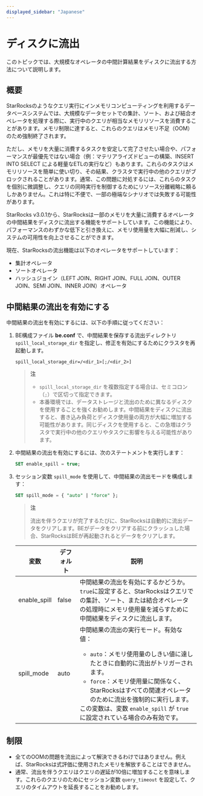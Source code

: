 ```yaml
---
displayed_sidebar: "Japanese"
---
```


# ディスクに流出

このトピックでは、大規模なオペレータの中間計算結果をディスクに流出する方法について説明します。

## 概要

StarRocksのようなクエリ実行にインメモリコンピューティングを利用するデータベースシステムでは、大規模なデータセットでの集計、ソート、および結合オペレータを処理する際に、実行中のクエリが相当なメモリリソースを消費することがあります。メモリ制限に達すると、これらのクエリはメモリ不足（OOM）のため強制終了されます。

ただし、メモリを大量に消費するタスクを安定して完了させたい場合や、パフォーマンスが最優先ではない場合（例：マテリアライズドビューの構築、INSERT INTO SELECT による軽量なETLの実行など）もあります。これらのタスクはメモリリソースを簡単に使い切り、その結果、クラスタで実行中の他のクエリがブロックされることがあります。通常、この問題に対処するには、これらのタスクを個別に微調整し、クエリの同時実行を制御するためにリソース分離戦略に頼るしかありません。これは特に不便で、一部の極端なシナリオでは失敗する可能性があります。

StarRocks v3.0.1から、StarRocksは一部のメモリを大量に消費するオペレータの中間結果をディスクに流出する機能をサポートしています。この機能により、パフォーマンスのわずかな低下と引き換えに、メモリ使用量を大幅に削減し、システムの可用性を向上させることができます。

現在、StarRocksの流出機能は以下のオペレータをサポートしています：

- 集計オペレータ
- ソートオペレータ
- ハッシュジョイン（LEFT JOIN、RIGHT JOIN、FULL JOIN、OUTER JOIN、SEMI JOIN、INNER JOIN）オペレータ

## 中間結果の流出を有効にする

中間結果の流出を有効にするには、以下の手順に従ってください：

1. BE構成ファイル **be.conf** で、中間結果を保存する流出ディレクトリ `spill_local_storage_dir` を指定し、修正を有効にするためにクラスタを再起動します。

   ```Properties
   spill_local_storage_dir=/<dir_1>[;/<dir_2>]
   ```

   > **注**
   >
   > - `spill_local_storage_dir` を複数指定する場合は、セミコロン（`;`）で区切って指定できます。
   > - 本番環境では、データストレージと流出のために異なるディスクを使用することを強くお勧めします。中間結果をディスクに流出すると、書き込み負荷とディスク使用量の両方が大幅に増加する可能性があります。同じディスクを使用すると、この急増はクラスタで実行中の他のクエリやタスクに影響を与える可能性があります。

2. 中間結果の流出を有効にするには、次のステートメントを実行します：

   ```SQL
   SET enable_spill = true;
   ```

3. セッション変数 `spill_mode` を使用して、中間結果の流出モードを構成します：

   ```SQL
   SET spill_mode = { "auto" | "force" };
   ```

   > **注**
   >
   > 流出を伴うクエリが完了するたびに、StarRocksは自動的に流出データをクリアします。BEがデータをクリアする前にクラッシュした場合、StarRocksはBEが再起動されるとデータをクリアします。

   | **変数**       | **デフォルト** | **説明**                                                     |
   | -------------- | -------------- | ------------------------------------------------------------ |
   | enable_spill   | false          | 中間結果の流出を有効にするかどうか。`true`に設定すると、StarRocksはクエリでの集計、ソート、または結合オペレータの処理時にメモリ使用量を減らすために中間結果をディスクに流出します。 |
   | spill_mode     | auto           | 中間結果の流出の実行モード。有効な値：<ul><li>`auto`：メモリ使用量のしきい値に達したときに自動的に流出がトリガーされます。</li><li>`force`：メモリ使用量に関係なく、StarRocksはすべての関連オペレータのために流出を強制的に実行します。</li></ul>この変数は、変数 `enable_spill` が `true` に設定されている場合のみ有効です。 |

## 制限

- 全てのOOMの問題を流出によって解決できるわけではありません。例えば、StarRocksは式評価に使用されたメモリを解放することはできません。
- 通常、流出を伴うクエリはクエリの遅延が10倍に増加することを意味します。これらのクエリのためにセッション変数 `query_timeout` を設定して、クエリのタイムアウトを延長することをお勧めします。
